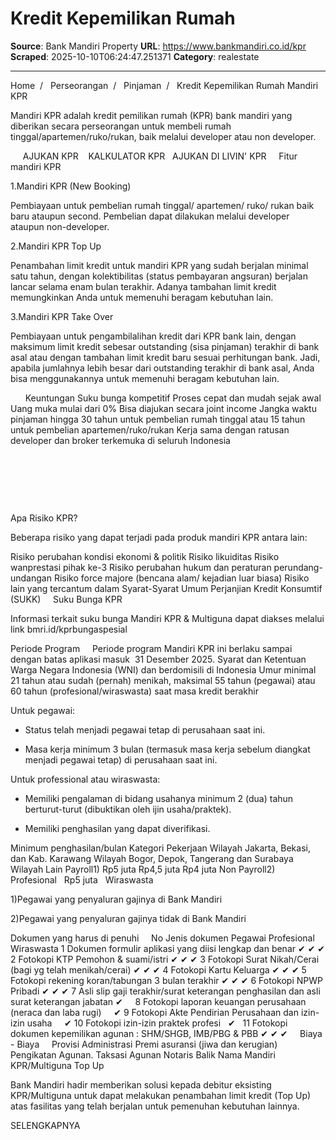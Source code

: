 # Kredit Kepemilikan Rumah

**Source**: Bank Mandiri Property
**URL**: https://www.bankmandiri.co.id/kpr
**Scraped**: 2025-10-10T06:24:47.251371
**Category**: realestate

---

Home  /   Perseorangan  /   Pinjaman  /   Kredit Kepemilikan Rumah
Mandiri KPR

Mandiri KPR adalah kredit pemilikan rumah (KPR) bank mandiri yang diberikan secara perseorangan untuk membeli rumah tinggal/apartemen/ruko/rukan, baik melalui developer atau non developer.

 
 
 AJUKAN KPR
 
 KALKULATOR KPR
 
AJUKAN DI LIVIN' KPR
 
 
Fitur mandiri KPR
 

1.Mandiri KPR (New Booking)

Pembiayaan untuk pembelian rumah tinggal/ apartemen/ ruko/ rukan baik baru ataupun second. Pembelian dapat dilakukan melalui developer ataupun non-developer.

2.Mandiri KPR Top Up

Penambahan limit kredit untuk mandiri KPR yang sudah berjalan minimal satu tahun, dengan kolektibilitas (status pembayaran angsuran) berjalan lancar selama enam bulan terakhir. Adanya tambahan limit kredit memungkinkan Anda untuk memenuhi beragam kebutuhan lain.

3.Mandiri KPR Take Over

Pembiayaan untuk pengambilalihan kredit dari KPR bank lain, dengan maksimum limit kredit sebesar outstanding (sisa pinjaman) terakhir di bank asal atau dengan tambahan limit kredit baru sesuai perhitungan bank. Jadi, apabila jumlahnya lebih besar dari outstanding terakhir di bank asal, Anda bisa menggunakannya untuk memenuhi beragam kebutuhan lain.

 
 
 
Keuntungan
Suku bunga kompetitif
Proses cepat dan mudah sejak awal
Uang muka mulai dari 0%
Bisa diajukan secara joint income
Jangka waktu pinjaman hingga 30 tahun untuk pembelian rumah tinggal atau 15 tahun untuk pembelian apartemen/ruko/rukan
Kerja sama dengan ratusan developer dan broker terkemuka di seluruh Indonesia

 

                     

 

Apa Risiko KPR?
 
 

Beberapa risiko yang dapat terjadi pada produk mandiri KPR antara lain:

Risiko perubahan kondisi ekonomi & politik
Risiko likuiditas
Risiko wanprestasi pihak ke-3
Risiko perubahan hukum dan peraturan perundang-undangan
Risiko force majore (bencana alam/ kejadian luar biasa)
Risiko lain yang tercantum dalam Syarat-Syarat Umum Perjanjian Kredit Konsumtif (SUKK)
 
 
Suku Bunga KPR

Informasi terkait suku bunga Mandiri KPR & Multiguna dapat diakses melalui link bmri.id/kprbungaspesial

Periode Program
 
 
Periode program Mandiri KPR ini berlaku sampai dengan batas aplikasi masuk  31 Desember 2025.
Syarat dan Ketentuan
 
 
Warga Negara Indonesia (WNI) dan berdomisili di Indonesia
Umur minimal 21 tahun atau sudah (pernah) menikah, maksimal 55 tahun (pegawai) atau 60 tahun (profesional/wiraswasta) saat masa kredit berakhir

Untuk pegawai:

- Status telah menjadi pegawai tetap di perusahaan saat ini.

- Masa kerja minimum 3 bulan (termasuk masa kerja sebelum diangkat menjadi pegawai tetap) di perusahaan saat ini.

Untuk professional atau wiraswasta:

- Memiliki pengalaman di bidang usahanya minimum 2 (dua) tahun berturut-turut (dibuktikan oleh ijin usaha/praktek).

- Memiliki penghasilan yang dapat diverifikasi.

Minimum penghasilan/bulan
Kategori Pekerjaan	Wilayah Jakarta, Bekasi,
dan Kab. Karawang	Wilayah Bogor, Depok,
Tangerang dan Surabaya	Wilayah Lain
Payroll1)	Rp5 juta	Rp4,5 juta	Rp4 juta
Non Payroll2)	 	 	 
Profesional	 	Rp5 juta	 
Wiraswasta	 	 	 

1)Pegawai yang penyaluran gajinya di Bank Mandiri

2)Pegawai yang penyaluran gajinya tidak di Bank Mandiri

Dokumen yang harus di penuhi
 
 
No	Jenis dokumen	Pegawai	Profesional	Wiraswasta
1	Dokumen formulir aplikasi yang diisi lengkap dan benar	✔	✔	✔
2	Fotokopi KTP Pemohon & suami/istri	✔	✔	✔
3	Fotokopi Surat Nikah/Cerai (bagi yg telah menikah/cerai)	✔	✔	✔
4	Fotokopi Kartu Keluarga	✔	✔	✔
5	Fotokopi rekening koran/tabungan 3 bulan terakhir	✔	✔	✔
6	Fotokopi NPWP Pribadi	✔	✔	✔
7	Asli slip gaji terakhir/surat keterangan penghasilan dan asli surat keterangan jabatan	✔	 	 
8	Fotokopi laporan keuangan perusahaan (neraca dan laba rugi)	 	 	✔
9	Fotokopi Akte Pendirian Perusahaan dan izin-izin usaha	 	 	✔
10	Fotokopi izin-izin praktek profesi	 	✔	 
11	Fotokopi dokumen kepemilikan agunan : SHM/SHGB, IMB/PBG & PBB	✔	✔	✔
 
 
Biaya - Biaya
 
 
Provisi
Administrasi
Premi asuransi (jiwa dan kerugian)
Pengikatan Agunan.
Taksasi Agunan
Notaris
Balik Nama
Mandiri KPR/Multiguna Top Up

Bank Mandiri hadir memberikan solusi kepada debitur eksisting KPR/Multiguna untuk dapat melakukan penambahan limit kredit (Top Up) atas fasilitas yang telah berjalan untuk pemenuhan kebutuhan lainnya.

SELENGKAPNYA
